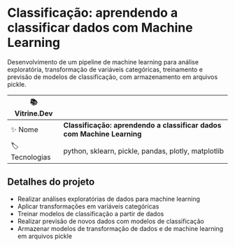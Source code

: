 # Classificação: aprendendo a classificar dados com Machine Learning

Desenvolvimento de um pipeline de machine learning para análise exploratória, transformação de variáveis categóricas, treinamento e previsão de modelos de classificação, com armazenamento em arquivos pickle.

| :books: Vitrine.Dev |     |
| -------------  | --- |
| :sparkles: Nome        | **Classificação: aprendendo a classificar dados com Machine Learning**
| :label: Tecnologias | python, sklearn, pickle, pandas, plotly, matplotlib

## Detalhes do projeto

- Realizar análises exploratórias de dados para machine learning
- Aplicar transformações em variáveis categóricas
- Treinar modelos de classificação a partir de dados
- Realizar previsão de novos dados com modelos de classificação
- Armazenar modelos de transformação de dados e de machine learning em arquivos pickle
